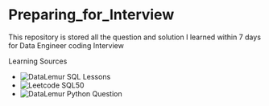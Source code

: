 # Preparing_for_Interview
This repository is stored all the question and solution I learned within 7 days for Data Engineer coding Interview 

Learning Sources
- ![DataLemur SQL Lessons](https://datalemur.com/sql-tutorial)
- ![Leetcode SQL50](https://leetcode.com/studyplan/top-sql-50/)
- ![DataLemur Python Question](https://datalemur.com/python-interview-questions)
